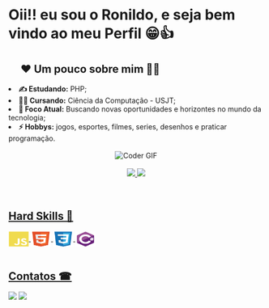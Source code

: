 # Oii!! eu sou o Ronildo, e seja bem vindo ao meu Perfil 😁👍

<ul> <h2> ❤ Um pouco sobre mim 👨‍💻 </h2> </ul>

<li> <b>✍ Estudando:</b> PHP; </li>
<li> <b>👨‍🎓 Cursando:</b> Ciência da Computação - USJT; </li>
<li> <b>🚀 Foco Atual:</b> Buscando novas oportunidades e horizontes no mundo da tecnologia; </li>
<li> <b>⚡ Hobbys:</b> jogos, esportes, filmes, series, desenhos e praticar programação. </li>
<br>
<div align="center">
  <img src="https://media.giphy.com/media/SWoSkN6DxTszqIKEqv/giphy.gif" alt="Coder GIF" width="500">
</div>
<br>
<div align="center">
  <a href="https://github.com/Ronildo22">
  <img height="180em" src="https://github-readme-stats.vercel.app/api?username=Ronildo22&show_icons=true&theme=dracula&include_all_commits=true&count_private=true"/>
  <img height="180em" src="https://github-readme-stats.vercel.app/api/top-langs/?username=Ronildo22&layout=compact&langs_count=7&theme=dracula"/>
  </div>
  <br>
  <br>
 <h2> Hard Skills 💪</h2>
<div style="display: inline_block">
  <img align="center" alt="JavaScript" height="30" width="40" src="https://raw.githubusercontent.com/devicons/devicon/master/icons/javascript/javascript-plain.svg">
  <img align="center" alt="HTML" height="30" width="40" src="https://raw.githubusercontent.com/devicons/devicon/master/icons/html5/html5-original.svg">
  <img align="center" alt="CSS" height="30" width="40" src="https://raw.githubusercontent.com/devicons/devicon/master/icons/css3/css3-original.svg">
  <img align="center" alt="Csharp" height="30" width="40" src="https://raw.githubusercontent.com/devicons/devicon/master/icons/csharp/csharp-original.svg">
 </div>
  <br>
<h2> Contatos ☎</h2>
<div>
  <a href="mailto:ronildo.santos224@gmail.com"><img src="https://img.shields.io/badge/-Gmail-%23333?style=for-the-badge&logo=gmail&logoColor=white" target="_blank"></a>
  <a href="https://www.linkedin.com/in/ronildo-santos-872732216/" target="_blank"><img src="https://img.shields.io/badge/-LinkedIn-%230077B5?style=for-the-badge&logo=linkedin&logoColor=white" target="_blank"></a>
</div>








